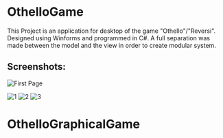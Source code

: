 # OthelloGame

This Project is an application for desktop of the game "Othello"/"Reversi".
Designed using Winforms and programmed in C#.
A full separation was made between the model and the view in order to create modular system.

## Screenshots:
![First Page](https://user-images.githubusercontent.com/55482825/75816065-26c64c80-5d9d-11ea-8c9e-828a1740e7df.JPG)

![1](https://user-images.githubusercontent.com/55482825/75816047-1ca44e00-5d9d-11ea-90ef-ffc36d0812d6.JPG)
![2](https://user-images.githubusercontent.com/55482825/75816057-229a2f00-5d9d-11ea-802d-e37d78a2a803.JPG)
![3](https://user-images.githubusercontent.com/55482825/75816062-2463f280-5d9d-11ea-891c-be561e8d2b32.JPG)

# OthelloGraphicalGame
